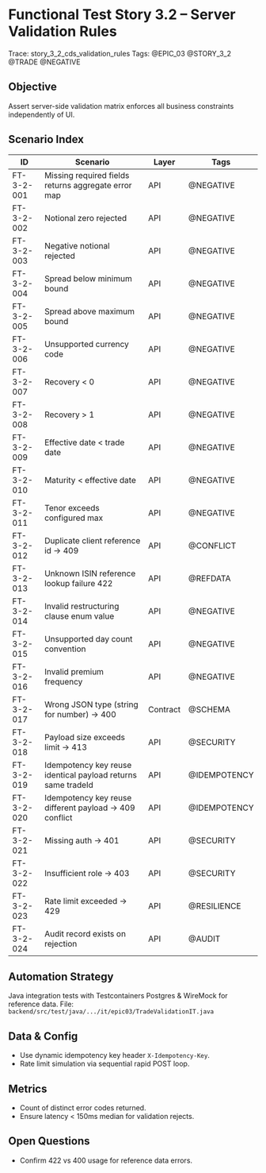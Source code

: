 # Functional Test Story 3.2 – Server Validation Rules

Trace: story_3_2_cds_validation_rules
Tags: @EPIC_03 @STORY_3_2 @TRADE @NEGATIVE

## Objective
Assert server-side validation matrix enforces all business constraints independently of UI.

## Scenario Index
| ID | Scenario | Layer | Tags |
|----|----------|-------|------|
| FT-3-2-001 | Missing required fields returns aggregate error map | API | @NEGATIVE |
| FT-3-2-002 | Notional zero rejected | API | @NEGATIVE |
| FT-3-2-003 | Negative notional rejected | API | @NEGATIVE |
| FT-3-2-004 | Spread below minimum bound | API | @NEGATIVE |
| FT-3-2-005 | Spread above maximum bound | API | @NEGATIVE |
| FT-3-2-006 | Unsupported currency code | API | @NEGATIVE |
| FT-3-2-007 | Recovery < 0 | API | @NEGATIVE |
| FT-3-2-008 | Recovery > 1 | API | @NEGATIVE |
| FT-3-2-009 | Effective date < trade date | API | @NEGATIVE |
| FT-3-2-010 | Maturity < effective date | API | @NEGATIVE |
| FT-3-2-011 | Tenor exceeds configured max | API | @NEGATIVE |
| FT-3-2-012 | Duplicate client reference id -> 409 | API | @CONFLICT |
| FT-3-2-013 | Unknown ISIN reference lookup failure 422 | API | @REFDATA |
| FT-3-2-014 | Invalid restructuring clause enum value | API | @NEGATIVE |
| FT-3-2-015 | Unsupported day count convention | API | @NEGATIVE |
| FT-3-2-016 | Invalid premium frequency | API | @NEGATIVE |
| FT-3-2-017 | Wrong JSON type (string for number) -> 400 | Contract | @SCHEMA |
| FT-3-2-018 | Payload size exceeds limit -> 413 | API | @SECURITY |
| FT-3-2-019 | Idempotency key reuse identical payload returns same tradeId | API | @IDEMPOTENCY |
| FT-3-2-020 | Idempotency key reuse different payload -> 409 conflict | API | @IDEMPOTENCY |
| FT-3-2-021 | Missing auth -> 401 | API | @SECURITY |
| FT-3-2-022 | Insufficient role -> 403 | API | @SECURITY |
| FT-3-2-023 | Rate limit exceeded -> 429 | API | @RESILIENCE |
| FT-3-2-024 | Audit record exists on rejection | API | @AUDIT |

## Automation Strategy
Java integration tests with Testcontainers Postgres & WireMock for reference data.
File: `backend/src/test/java/.../it/epic03/TradeValidationIT.java`

## Data & Config
- Use dynamic idempotency key header `X-Idempotency-Key`.
- Rate limit simulation via sequential rapid POST loop.

## Metrics
- Count of distinct error codes returned.
- Ensure latency < 150ms median for validation rejects.

## Open Questions
- Confirm 422 vs 400 usage for reference data errors.
